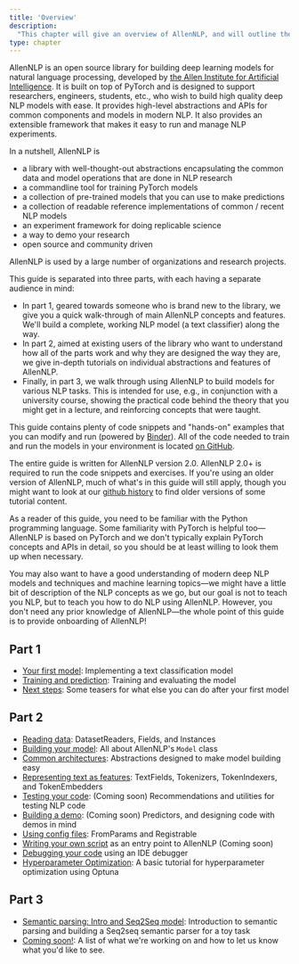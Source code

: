```yaml
---
title: 'Overview'
description:
  "This chapter will give an overview of AllenNLP, and will outline the main chapters of this guide"
type: chapter
---
```


<exercise id="1" title="What is AllenNLP">

AllenNLP is an open source library for building deep learning models for natural language
processing, developed by [the Allen Institute for Artificial Intelligence](https://allenai.org/). It
is built on top of PyTorch and is designed to support researchers, engineers, students, etc., who
wish to build high quality deep NLP models with ease. It provides high-level abstractions and APIs
for common components and models in modern NLP. It also provides an extensible framework that makes
it easy to run and manage NLP experiments.

In a nutshell, AllenNLP is
- a library with well-thought-out abstractions encapsulating the common data and model operations
  that are done in NLP research
- a commandline tool for training PyTorch models
- a collection of pre-trained models that you can use to make predictions
- a collection of readable reference implementations of common / recent NLP models
- an experiment framework for doing replicable science
- a way to demo your research
- open source and community driven

AllenNLP is used by a large number of organizations and research projects.

</exercise>

<exercise id="2" title="About this guide">

This guide is separated into three parts, with each having a separate audience in mind:

* In part 1, geared towards someone who is brand new to the library, we give you a quick
  walk-through of main AllenNLP concepts and features. We'll build a complete, working NLP model
  (a text classifier) along the way.
* In part 2, aimed at existing users of the library who want to understand how all of the parts work
  and why they are designed the way they are, we give in-depth tutorials on individual abstractions
  and features of AllenNLP.
* Finally, in part 3, we walk through using AllenNLP to build models for various NLP tasks.  This is
  intended for use, e.g., in conjunction with a university course, showing the practical code behind
  the theory that you might get in a lecture, and reinforcing concepts that were taught.

This guide contains plenty of code snippets and "hands-on" examples that you can modify and run
(powered by [Binder](https://mybinder.org/)). All of the code needed to train and run the models in your environment is located [on GitHub](https://github.com/allenai/allennlp-guide).

The entire guide is written for AllenNLP version 2.0. AllenNLP 2.0+ is required to run the code
snippets and exercises.  If you're using an older version of AllenNLP, much of what's in this guide
will still apply, though you might want to look at our [github
history](https://github.com/allenai/allennlp/tree/v0.9.0/tutorials) to find older versions of some
tutorial content.

</exercise>

<exercise id="3" title="Prerequisites (i.e., things we won't teach you here)">

As a reader of this guide, you need to be familiar with the Python programming language. Some
familiarity with PyTorch is helpful too—AllenNLP is based on PyTorch and we don't typically explain
PyTorch concepts and APIs in detail, so you should be at least willing to look them up when
necessary.

You may also want to have a good understanding of modern deep NLP models and techniques and machine
learning topics—we might have a little bit of description of the NLP concepts as we go, but our goal
is not to teach you NLP, but to teach you how to do NLP using AllenNLP. However, you don't need any
prior knowledge of AllenNLP—the whole point of this guide is to provide onboarding of AllenNLP!

</exercise>

<exercise id="4" title="Table of contents">

## Part 1

* [Your first model](/your-first-model): Implementing a text classification model
* [Training and prediction](/training-and-prediction): Training and evaluating the model
* [Next steps](/next-steps): Some teasers for what else you can do after your first model

## Part 2

* [Reading data](/reading-data): DatasetReaders, Fields, and Instances
* [Building your model](/building-your-model): All about AllenNLP's `Model` class
* [Common architectures](/common-architectures): Abstractions designed to make model building easy
* [Representing text as features](/representing-text-as-features): TextFields, Tokenizers,
  TokenIndexers, and TokenEmbedders
* [Testing your code](/testing): (Coming soon) Recommendations and utilities for testing NLP code
* [Building a demo](/demos-and-predictors): (Coming soon) Predictors, and designing code with demos in mind
* [Using config files](/using-config-files): FromParams and Registrable
* [Writing your own script](/writing-your-own-script) as an entry point to AllenNLP (Coming soon)
* [Debugging your code](/debugging) using an IDE debugger
* [Hyperparameter Optimization](/hyperparameter-optimization): A basic tutorial for hyperparameter optimization using Optuna

## Part 3

* [Semantic parsing: Intro and Seq2Seq model](/semantic-parsing-seq2seq): Introduction to semantic parsing 
  and building a Seq2seq semantic parser for a toy task
* [Coming soon!](/coming-soon): A list of what we're working on and how to let us know what you'd
  like to see.

</exercise>
